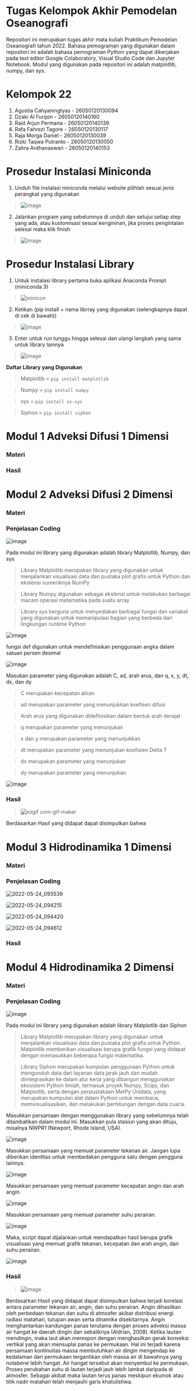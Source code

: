 # **Tugas Kelompok Akhir Pemodelan Oseanografi**
Repositori ini merupakan tugas akhir mata kuliah Praktikum Pemodelan Oseanografi tahun 2022. Bahasa pemograman yang digunakan dalam repositori ini adalah bahasa pemograman Python yang dapat dikerjakan pada text editor Google Colaboratory, Visual Studio Code  dan Jupyter Notebook. Modul yang digunakan pada repositori ini adalah matplotlib, numpy, dan sys.

# **Kelompok 22**
1. Agustia Cahyaningtyas - 26050120130094
2. Dzaki Al Furqon - 26050120140160
3. Raid Arjun Permana - 26050120140139
4. Rafa Fahrezi Tagore - 26050120130117
5. Raja Morga Daniel - 26050120130039
6. Rizki Taqwa Putranto - 26050120130050
7. Zahra Ardhanaswari - 26050120140153

# **Prosedur Instalasi Miniconda**
1. Unduh file instalasi miniconda melalui website pilihlah sesuai jenis perangkat yang digunakan
> ![image](https://user-images.githubusercontent.com/102911269/169704071-63026bad-f7d7-457a-87e2-a51f8a1df97c.png)
 
2. Jalankan program yang sebelumnya di unduh dan setujui setiap step yang ada, atau kustomisasi sesuai kengininan, jika proses pengintalan selesai maka klik finish 
> ![image](https://user-images.githubusercontent.com/102911269/169704193-bc2c7632-bec9-458c-8dfe-49f542f0f06d.png)

# **Prosedur Instalasi Library**
1. Untuk instalasi library pertama buka aplikasi Anaconda Prompt (miniconda 3)
> ![minicon](https://user-images.githubusercontent.com/102911269/169704841-9b3cbbb4-6104-41e4-b620-8c31e1dd213c.png)


2. Ketikan (pip install + nama librray yang digunakan (selengkapnya dapat di cek di bawah))
> ![image](https://user-images.githubusercontent.com/102911269/169704739-8550e56f-e503-41f4-897f-eaa4a86b5c9a.png)

3. Enter untuk run tunggu hingga selesai dan ulangi langkah yang sama untuk library lainnya
> ![image](https://user-images.githubusercontent.com/102911269/169704754-446896b6-30f6-4f09-990b-cec8387c8547.png)

**Daftar Library yang Digunakan**

> Matplotlib = ```pip install matplotlib```

> Numpy = ```pip install numpy```

> sys = ```pip install os-sys```

> Siphon = ```pip install siphon```

# **Modul 1 Adveksi Difusi 1 Dimensi**
### **Materi**

### **Hasil**

# **Modul 2 Adveksi Difusi 2 Dimensi**
### **Materi**


### **Penjelasan Coding**

![image](https://user-images.githubusercontent.com/102911269/169702805-d1f21fcd-6bcc-48a0-a9ad-8f810ef5fe25.png)

Pada modul ini library yang digunakan adalah library Matplotlib, Numpy, dan sys
> Library Matplotlib merupakan library yang digunakan untuk menjalankan visualisasi data dan pustaka plot grafis untuk Python dan ekstensi numeriknya NumPy

> Library Numpy digunakan sebagai ekstensi  untuk melakukan berbagai macam operasi matematika pada suatu array

> Library sys berguna untuk menyediakan berbagai fungsi dan variabel yang digunakan untuk memanipulasi bagian yang berbeda dari lingkungan runtime Python

![image](https://user-images.githubusercontent.com/102911269/169703324-3524c1cd-980b-459d-94d2-0d4be1c8a9ab.png)

fungsi def digunakan untuk mendefinisikan penggunaan angka dalam satuan persen desimal

![image](https://user-images.githubusercontent.com/102911269/169703150-ace83883-daae-4011-aca6-509d71e9a1b8.png)

Masukan parameter yang digunakan adalah C, ad, arah arus, dan q, x, y, dt, dx, dan dy
> C merupakan kecepatan aliran

> ad merupakan parameter yang menunjukkan koefisen difusi

> Arah arus yang digunakan didefinisikan dalam bentuk arah derajat

> q merupakan parameter yang menunjukan 

> x dan y merupakan parameter yang menunjukkan 

> dt merupakan parameter yang menunjukan koefisien Delta T

> dx merupakan parameter yang menunjukan

> dy merupakan parameter yang menunjukan

![image](https://user-images.githubusercontent.com/102911269/169703304-f34c6edf-fde4-4075-9993-7d23a080d1ff.png)


### **Hasil**
> ![ezgif com-gif-maker](https://user-images.githubusercontent.com/102911269/169705494-142fc028-55fd-4464-9595-cfb69ba51802.gif)

Berdasarkan Hasil yang didapat dapat disimpulkan bahwa 

# **Modul 3 Hidrodinamika 1 Dimensi**
### **Materi**

### **Penjelasan Coding**

![2022-05-24_093539](https://user-images.githubusercontent.com/106040998/169937453-4cb0cc42-4fde-4aac-8710-3eb123f72168.png)

![2022-05-24_094215](https://user-images.githubusercontent.com/106040998/169937924-ab936413-a85b-4fbd-9da2-3e6979bbfbec.png)

![2022-05-24_094420](https://user-images.githubusercontent.com/106040998/169938156-db82f5b4-6cf1-44e2-bbaa-328fc461cb24.png)

![2022-05-24_094612](https://user-images.githubusercontent.com/106040998/169938443-7eed74f5-a8c6-41b3-abd4-80137b0fdf92.png)


### **Hasil**


# **Modul 4 Hidrodinamika 2 Dimensi**
### **Materi**

### **Penjelasan Coding**

![image](https://user-images.githubusercontent.com/105922284/169753571-b9ddc764-0370-453c-be02-6ab0d177787e.png)

Pada modul ini library yang digunakan adalah library Matplotlib dan Siphon
> Library Matplotlib merupakan library yang digunakan untuk menjalankan visualisasi data dan pustaka plot grafis untuk Python. Matplotlib memberikan visualisasi berupa grafik fungsi yang didapat dengan memasukkan beberapa fungsi matematika.

> Library Siphon merupakan kumpulan penggunaan Python untuk mengunduh data dari layanan data jarak jauh dan mudah diintegrasikan ke dalam alur kerja yang dibangun menggunakan ekosistem Python ilmiah, termasuk proyek Numpy, Scipy, dan Matplotlib, serta dengan perpustakaan MetPy Unidata, yang merupakan kumpulan alat dalam Python untuk membaca, memvisualisasikan, dan melakukan perhitungan dengan data cuaca.

Masukkan persamaan dengan menggunakan library yang sebelumnya telah ditambahkan dalam modul ini. Masukkan pula stasiun yang akan dituju, misalnya NWPR1 (Newport, Rhode Island, USA).

![image](https://user-images.githubusercontent.com/105922284/169758512-74b4529c-94a0-4a85-96d8-1c7fb3d3ee1f.png)

Masukkan persamaan yang memuat parameter tekanan air. Jangan lupa diberikan identitas untuk membedakan pengguna satu dengan pengguna lainnya.

![image](https://user-images.githubusercontent.com/105922284/169758682-f5e465fa-9a42-4be7-b9b0-f74a27ee9167.png)

Masukkan persamaan yang memuat parameter kecepatan angin dan arah angin.

![image](https://user-images.githubusercontent.com/105922284/169758891-d49679f1-1726-4808-8d04-6252de15b0ad.png)

Masukkan persamaan yang memuat parameter suhu perairan.

![image](https://user-images.githubusercontent.com/105922284/169758961-8351a61e-7908-4acf-99ef-8258f90830bb.png)

Maka, script dapat dijalankan untuk mendapatkan hasil berupa grafik visualisasi yang memuat grafik tekanan, kecepatan dan arah angin, dan suhu perairan.

![image](https://user-images.githubusercontent.com/105922284/169759306-d75c97c2-5877-4042-ab0f-37d8ccf53beb.png)

### **Hasil**
> ![image](https://user-images.githubusercontent.com/105922284/169754981-ffc8c40c-abd2-4348-a2de-82d2e68add8e.png)

Berdasarkan Hasil yang didapat dapat disimpulkan bahwa terjadi korelasi antara parameter tekanan air, angin, dan suhu perairan. Angin dihasilkan oleh perbedaan tekanan dan suhu di atmosfer akibat distribusi energi radiasi matahari, tutupan awan serta dinamika disekitarnya. Angin menghantarkan kandungan panas terutama dengan proses adveksi massa air hangat ke daerah dingin dan sebaliknya (Aldrian, 2008). Ketika lautan mendingin, maka laut akan merespon dengan menghasilkan gerak konveksi vertikal yang akan mensuplai panas ke permukaan. Hal ini terjadi karena persamaan kontinuitas massa membutuhkan air dingin mengendap ke kedalaman dari permukaan tergantikan oleh massa air di bawahnya yang notabene lebih hangat. Air hangat tersebut akan menyembul ke permukaan. Proses perubahan suhu di lautan terjadi jauh lebih lambat daripada di atmosfer. Sebagai akibat maka lautan terus panas meskipun ekuinok atau titik nadir matahari telah menjauhi garis khatulistiwa.
